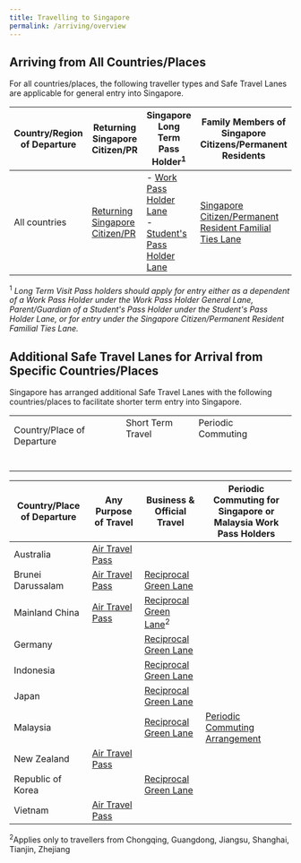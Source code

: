 ```yaml
---
title: Travelling to Singapore 
permalink: /arriving/overview
---
```


## Arriving from All Countries/Places
For all countries/places, the following traveller types and Safe Travel Lanes are applicable for general entry into Singapore. 

|Country/Region of Departure |Returning Singapore Citizen/PR | Singapore Long Term Pass Holder<sup>1</sup> | Family Members of Singapore Citizens/Permanent Residents|
|-------------------|-------------|-------------------|-------------------|
|All countries| [Returning Singapore Citizen/PR](/sc-pr/info)| - [Work Pass Holder Lane](/wphl/overview) <br> - [Student's Pass Holder Lane](/stpl/overview) |[Singapore Citizen/Permanent Resident Familial Ties Lane](/scpr-familial-ties-lane/overview) |

<sup>1</sup> *Long Term Visit Pass holders should apply for entry either as a dependent of a Work Pass Holder under the Work Pass Holder General Lane, Parent/Guardian of a Student's Pass Holder under the Student's Pass Holder Lane, or for entry under the Singapore Citizen/Permanent Resident Familial Ties Lane.*

## Additional Safe Travel Lanes for Arrival from Specific Countries/Places

Singapore has arranged additional Safe Travel Lanes with the following countries/places to facilitate shorter term entry into Singapore.


<table>
 <tr>
  <td rowspan="2">Country/Place of Departure</td>
  <td colspan="2">Short Term Travel</td>
  <td>Periodic Commuting</td>
 </tr>
 <tr>
  <td>&nbsp;</td>
  <td>&nbsp;</td>
  <td>&nbsp;</td>
  <td>&nbsp;</td>
 </tr>
 <tr>
  <td>&nbsp;</td>
  <td>&nbsp;</td>
  <td>&nbsp;</td>
  <td>&nbsp;</td>
 </tr>
</table>


|Country/Place of Departure | Any Purpose of Travel | Business & Official Travel | Periodic Commuting for Singapore or Malaysia Work Pass Holders|
|-------------|-------------------|-------------------|-------------|
|Australia| [Air Travel Pass](/atp/australia/requirements-and-process) |  |  | 
|Brunei Darussalam| [Air Travel Pass](/atp/brunei/requirements-and-process) | [Reciprocal Green Lane](/rgl/overview)|  | 
|Mainland China | [Air Travel Pass](/atp/china/requirements-and-process) | [Reciprocal Green Lane](/rgl/overview)<sup>2</sup>|  |
|Germany|  | [Reciprocal Green Lane](/rgl/overview)| |
|Indonesia| | [Reciprocal Green Lane](/rgl/overview)| |
|Japan|  | [Reciprocal Green Lane](/rgl/overview)| |
|Malaysia|  | [Reciprocal Green Lane](/rgl/overview)|[Periodic Commuting Arrangement](/pca/overview)|
|New Zealand| [Air Travel Pass](/atp/newzealand/requirements-and-process) |  | |
|Republic of Korea|  | [Reciprocal Green Lane](/rgl/overview)|  | 
|Vietnam| [Air Travel Pass](atp/vietnam/requirements-and-process) |  |  |

<sup>2</sup>Applies only to travellers from Chongqing, Guangdong, Jiangsu, Shanghai, Tianjin, Zhejiang

